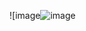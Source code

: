 

![image![image](https://github.com/JustBasicPro/Study/assets/38283489/bb8b2606-0e48-43e1-9aef-cc20b41331e3)
